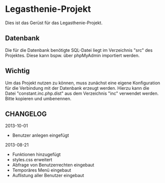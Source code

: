 Legasthenie-Projekt
=============
Dies ist das Gerüst für das Legasthenie-Projekt.

Datenbank
-------------
Die für die Datenbank benötigte SQL-Datei liegt im Verzeichnis "src" des Projektes. Diese kann bspw. über phpMyAdmin importiert werden.

Wichtig
-------------
Um das Projekt nutzen zu können, muss zunächst eine eigene Konfiguration für die Verbindung mit der Datenbank erzeugt werden. Hierzu kann die Datei "constant.inc.php.dist" aus dem Verzeichnis "inc" verwendet werden. Bitte kopieren und umbenennen.

CHANGELOG
-------------
2013-10-01
-   Benutzer anlegen eingefügt

2013-08-21
-   Funktionen hinzugefügt
-   styles.css erweitert
-   Abfrage von Benutzerrechten eingebaut
-   Temporäres Menü eingebaut
-   Auflistung aller Benutzer eingebaut